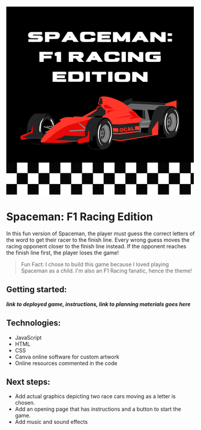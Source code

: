 ![Game Logo](/images/game-logo.png)

# Spaceman: F1 Racing Edition
In this fun version of Spaceman, the player must guess the correct letters of the word to get their racer to the finish line. Every wrong guess moves the racing opponent closer to the finish line instead. If the opponent reaches the finish line first, the player loses the game!
> Fun Fact: I chose to build this game because I loved playing Spaceman as a child. I'm also an F1 Racing fanatic, hence the theme!

## Getting started:
***link to deployed game, instructions, link to planning materials goes here***

## Technologies:
* JavaScript
* HTML
* CSS
* Canva online software for custom artwork
* Online resources commented in the code

## Next steps:
* Add actual graphics depicting two race cars moving as a letter is chosen.
* Add an opening page that has instructions and a button to start the game.
* Add music and sound effects

